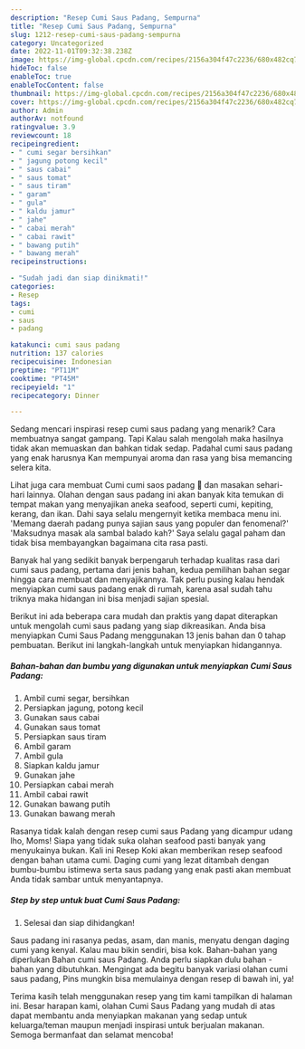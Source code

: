 ```yaml
---
description: "Resep Cumi Saus Padang, Sempurna"
title: "Resep Cumi Saus Padang, Sempurna"
slug: 1212-resep-cumi-saus-padang-sempurna
category: Uncategorized
date: 2022-11-01T09:32:38.238Z
image: https://img-global.cpcdn.com/recipes/2156a304f47c2236/680x482cq70/cumi-saus-padang-foto-resep-utama.jpg
hideToc: false
enableToc: true
enableTocContent: false
thumbnail: https://img-global.cpcdn.com/recipes/2156a304f47c2236/680x482cq70/cumi-saus-padang-foto-resep-utama.jpg
cover: https://img-global.cpcdn.com/recipes/2156a304f47c2236/680x482cq70/cumi-saus-padang-foto-resep-utama.jpg
author: Admin
authorAv: notfound
ratingvalue: 3.9
reviewcount: 18
recipeingredient:
- " cumi segar bersihkan"
- " jagung potong kecil"
- " saus cabai"
- " saus tomat"
- " saus tiram"
- " garam"
- " gula"
- " kaldu jamur"
- " jahe"
- " cabai merah"
- " cabai rawit"
- " bawang putih"
- " bawang merah"
recipeinstructions:

- "Sudah jadi dan siap dinikmati!"
categories:
- Resep
tags:
- cumi
- saus
- padang

katakunci: cumi saus padang 
nutrition: 137 calories
recipecuisine: Indonesian
preptime: "PT11M"
cooktime: "PT45M"
recipeyield: "1"
recipecategory: Dinner

---
```



Sedang mencari inspirasi resep cumi saus padang yang menarik? Cara membuatnya sangat gampang. Tapi Kalau salah mengolah maka hasilnya tidak akan memuaskan dan bahkan tidak sedap. Padahal cumi saus padang yang enak harusnya Kan mempunyai aroma dan rasa yang bisa memancing selera kita.


Lihat juga cara membuat Cumi cumi saos padang 🦑 dan masakan sehari-hari lainnya. Olahan dengan saus padang ini akan banyak kita temukan di tempat makan yang menyajikan aneka seafood, seperti cumi, kepiting, kerang, dan ikan. Dahi saya selalu mengernyit ketika membaca menu ini. &#39;Memang daerah padang punya sajian saus yang populer dan fenomenal?&#39; &#39;Maksudnya masak ala sambal balado kah?&#39; Saya selalu gagal paham dan tidak bisa membayangkan bagaimana cita rasa pasti.

Banyak hal yang sedikit banyak berpengaruh terhadap kualitas rasa dari cumi saus padang, pertama dari jenis bahan, kedua pemilihan bahan segar hingga cara membuat dan menyajikannya. Tak perlu pusing kalau hendak menyiapkan cumi saus padang enak di rumah, karena asal sudah tahu triknya maka hidangan ini bisa menjadi sajian spesial.


Berikut ini ada beberapa cara mudah dan praktis yang dapat diterapkan untuk mengolah cumi saus padang yang siap dikreasikan. Anda bisa menyiapkan Cumi Saus Padang menggunakan 13 jenis bahan dan 0 tahap pembuatan. Berikut ini langkah-langkah untuk menyiapkan hidangannya.

<!--inarticleads1-->

##### Bahan-bahan dan bumbu yang digunakan untuk menyiapkan Cumi Saus Padang:

1. Ambil  cumi segar, bersihkan
1. Persiapkan  jagung, potong kecil
1. Gunakan  saus cabai
1. Gunakan  saus tomat
1. Persiapkan  saus tiram
1. Ambil  garam
1. Ambil  gula
1. Siapkan  kaldu jamur
1. Gunakan  jahe
1. Persiapkan  cabai merah
1. Ambil  cabai rawit
1. Gunakan  bawang putih
1. Gunakan  bawang merah


Rasanya tidak kalah dengan resep cumi saus Padang yang dicampur udang lho, Moms! Siapa yang tidak suka olahan seafood pasti banyak yang menyukainya bukan. Kali ini Resep Koki akan memberikan resep seafood dengan bahan utama cumi. Daging cumi yang lezat ditambah dengan bumbu-bumbu istimewa serta saus padang yang enak pasti akan membuat Anda tidak sambar untuk menyantapnya. 

<!--inarticleads2-->

##### Step by step untuk buat Cumi Saus Padang:


1. Selesai dan siap dihidangkan!

Saus padang ini rasanya pedas, asam, dan manis, menyatu dengan daging cumi yang kenyal. Kalau mau bikin sendiri, bisa kok. Bahan-bahan yang diperlukan Bahan cumi saus Padang. Anda perlu siapkan dulu bahan - bahan yang dibutuhkan. Mengingat ada begitu banyak variasi olahan cumi saus padang, Pins mungkin bisa memulainya dengan resep di bawah ini, ya! 

Terima kasih telah menggunakan resep yang tim kami tampilkan di halaman ini. Besar harapan kami, olahan Cumi Saus Padang yang mudah di atas dapat membantu anda menyiapkan makanan yang sedap untuk keluarga/teman maupun menjadi inspirasi untuk berjualan makanan. Semoga bermanfaat dan selamat mencoba!
